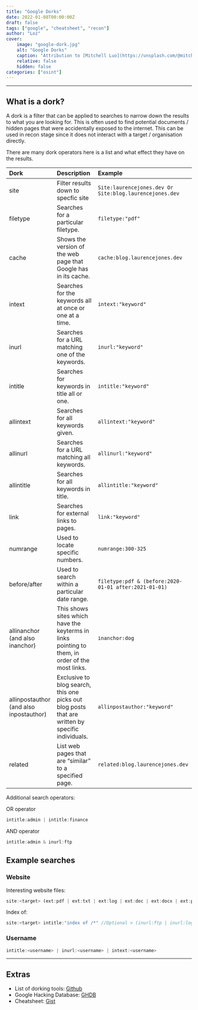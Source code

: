 ```yaml
---
title: "Google Dorks"
date: 2022-01-08T00:00:00Z
draft: false
tags: ["google", "cheatsheet", "recon"]
author: "Loz"
cover:
    image: "google-dork.jpg"
    alt: "Google Dorks"
    caption: "Attribution to [Mitchell Luo](https://unsplash.com/@mitchel3uo)"
    relative: false
    hidden: false
categories: ["osint"]
---
```


---
## What is a dork?
A dork is a filter that can be applied to searches to narrow down the results to what you are looking for. This is often used to find potential documents / hidden pages that were accidentally exposed to the internet. This can be used in recon stage since it does not interact with a target / organisation directly.

There are many dork operators here is a list and what effect they have on the results.

| Dork          | Description                                        | Example                              |
| :-------------- |:---------------------------------------------------| :------------------------------------|
| site      | Filter results down to specfic site | `Site:laurencejones.dev Or Site:blog.laurencejones.dev` |
| filetype      | Searches for a particular filetype. | `filetype:"pdf"` |
| cache      | Shows the version of the web page that Google has in its cache. | `cache:blog.laurencejones.dev` |
| intext      | Searches for the keywords all at once or one at a time. | `intext:"keyword"` |
| inurl      | Searches for a URL matching one of the keywords. | `inurl:"keyword"` |
| intitle      | Searches for keywords in title all or one. | `intitle:"keyword"` |
| allintext      | Searches for all keywords given. | `allintext:"keyword"` |
| allinurl      | Searches for a URL matching all keywords. | `allinurl:"keyword"` |
| allintitle      | Searches for all keywords in title. | `allintitle:"keyword"` |
| link      | Searches for external links to pages. | `link:"keyword"` |
| numrange      | Used to locate specific numbers. | `numrange:300-325` |
| before/after      | Used to search within a particular date range. | `filetype:pdf & (before:2020-01-01 after:2021-01-01)` |
| allinanchor (and also inanchor)      | This shows sites which have the keyterms in links pointing to them, in order of the most links. | `inanchor:dog` |
| allinpostauthor (and also inpostauthor)      | Exclusive to blog search, this one picks out blog posts that are written by specific individuals. | `allinpostauthor:"keyword"` |
| related      | List web pages that are “similar” to a specified page. | `related:blog.laurencejones.dev` |

Additional search operators:

OR operator
```js
intitle:admin | intitle:finance
```

AND operator
```js
intitle:admin & inurl:ftp
```

## Example searches
### Website
Interesting website files:
```js
site:<target> (ext:pdf | ext:txt | ext:log | ext:doc | ext:docx | ext:pptx | ext:xlsx |  ext:xlsm | ext:xlsb | ext:xltx | ext:xltm | ext:xlt |ext:xls | ext:xml | ext:xlam | ext:xla | ext:xlw | ext:xlr | ext:docm | ext:dot | ext:dotm | ext:dotx | ext:htm | ext:mht | ext:mhtml | ext:odt | ext:rtf | ext:wps | ext:xps | ext:ini)
```
Index of:
```js
site:<target> intitle:"index of /*" //Optional > (inurl:ftp | inurl:login | inurl:smb | inurl: admin)
```
### Username
```js
intitle:<username> | inurl:<username> | intext:<username>
```

---
## Extras
- List of dorking tools: [Github](https://github.com/enaqx/awesome-pentest#dorking-tools)
- Google Hacking Database: [GHDB](https://www.exploit-db.com/google-hacking-database "GHDB")
- Cheatsheet: [Gist](https://gist.github.com/sundowndev/283efaddbcf896ab405488330d1bbc06)